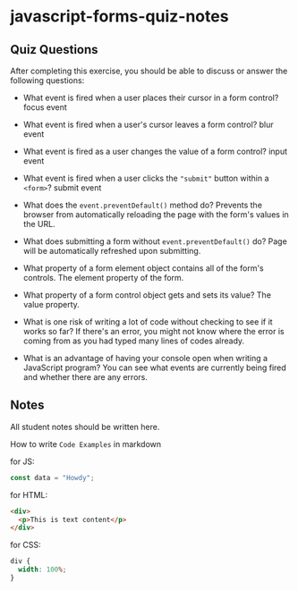 # javascript-forms-quiz-notes

## Quiz Questions

After completing this exercise, you should be able to discuss or answer the following questions:

- What event is fired when a user places their cursor in a form control?
focus event

- What event is fired when a user's cursor leaves a form control?
blur event

- What event is fired as a user changes the value of a form control?
input event

- What event is fired when a user clicks the `"submit"` button within a `<form>`?
submit event

- What does the `event.preventDefault()` method do?
Prevents the browser from automatically reloading the page with the form's values in the URL.

- What does submitting a form without `event.preventDefault()` do?
Page will be automatically refreshed upon submitting.

- What property of a form element object contains all of the form's controls.
The element property of the form.

- What property of a form control object gets and sets its value?
The value property.

- What is one risk of writing a lot of code without checking to see if it works so far?
If there's an error, you might not know where the error is coming from as you had typed many lines of codes already.

- What is an advantage of having your console open when writing a JavaScript program?
You can see what events are currently being fired and whether there are any errors.

## Notes

All student notes should be written here.


How to write `Code Examples` in markdown

for JS:

```javascript
const data = "Howdy";
```

for HTML:

```html
<div>
  <p>This is text content</p>
</div>
```

for CSS:

```css
div {
  width: 100%;
}
```
